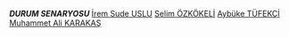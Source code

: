 ***DURUM SENARYOSU***
[İrem Sude USLU](./irems.md)
[Selim ÖZKÖKELİ](./)
[Aybüke TÜFEKÇİ](./)
[Muhammet Ali KARAKAŞ](./)
